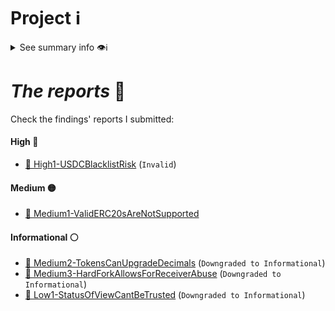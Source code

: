 # Project ℹ️

<details> <summary> See summary info 👁️ℹ️ </summary>

🔗 [2024-10-sablier](https://github.com/Cyfrin/2024-10-sablier)

🔗 Competition details on CodeHawks: [click here](https://codehawks.cyfrin.io/c/2024-10-sablier)

According to the developers:

---

_`What is Flow? Flow is a debt tracking protocol that tracks tokens owed between two parties, enabling open-ended payment streaming. The Flow protocol can be used in several areas of everyday finance, such as payroll, distributing grants, insurance premiums, loans interest, token ESOPs etc.`_

---

# Rewards Earned 💸🧠

- Experience and knowledge. 😄
- Judging $ 💸

# Lessons Learned 🧑‍💻

- Experience.

</details>

# _The reports_ 📝

Check the findings' reports I submitted:

#### High 🔴

- [🔗 High1-USDCBlacklistRisk](./High/High1-USDCBlacklistRisk.md) (`Invalid`)

#### Medium 🟡

- [🔗 Medium1-ValidERC20sAreNotSupported](./Medium/Medium1-ValidERC20sAreNotSupported.md)

#### Informational ⚪

- [🔗 Medium2-TokensCanUpgradeDecimals](./Medium/Medium2-TokensCanUpgradeDecimals.md) (`Downgraded to Informational`)
- [🔗 Medium3-HardForkAllowsForReceiverAbuse](./Medium/Medium3-HardForkAllowsForReceiverAbuse.md) (`Downgraded to Informational`)
- [🔗 Low1-StatusOfViewCantBeTrusted](./Low/Low1-StatusOfViewCantBeTrusted.md) (`Downgraded to Informational`)
